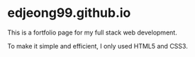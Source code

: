 # edjeong99.github.io

This is a fortfolio page for my full stack web development.

To make it simple and efficient, I only used HTML5 and CSS3.

